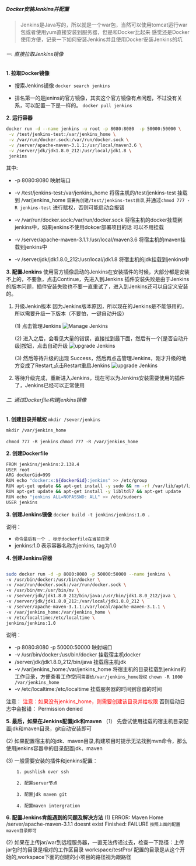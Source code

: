 ##### Docker安装Jenkins并配置

> Jenkins是Java写的，所以就是一个war包，当然可以使用tomcat运行war包或者使用yum直接安装到服务器，但是和Docker比起来
感觉还是Docker使用方便，记录一下如何安装Jenkins并且使用Docker安装Jenkins的坑


###### 一. 直接拉取Jenkins镜像
**1. 拉取Docker镜像**
- 搜索Jenkins镜像
`docker search jenkins`

- 排名第一的是jenins的官方镜像，其实这个官方镜像有点问题，不过没有关系，可以配置一下是一样的。
`docker pull jenkins`

**2. 运行容器**
```bash
docker run -d --name jenkins -u root -p 8080:8080  -p 50000:50000 \
 -v /test/jenkins-test:/var/jenkins_home \
 -v /var/run/docker.sock:/var/run/docker.sock \
 -v /server/apache-maven-3.1.1:/usr/local/maven3.6 \
 -v /server/jdk/jdk1.8.0_212:/usr/local/jdk1.8 \
 jenkins
 ```

 其中:
   * -p 8080:8080 映射端口
   * -v /test/jenkins-test:/var/jenkins_home 将宿主机的/test/jenkins-test 挂载到 /var/jenkins_home
   `需要先创建/test/jenkins-test目录`,并通过`chmod 777 -R jenkins-test` 进行赋权，否则可能启动会报错

   * -v /var/run/docker.sock:/var/run/docker.sock 将宿主机的docker挂载到jenkins中，如果jenkins不使用dokcer部署项目的话
   可以不用挂载
   * -v /server/apache-maven-3.1.1:/usr/local/maven3.6 将宿主机的maven挂载到jenkins中
   * -v /server/jdk/jdk1.8.0_212:/usr/local/jdk1.8 将宿主机的jdk挂载到jenkins中

**3. 配置Jenkins**
 使用官方镜像启动的Jenkins在安装插件的时候，大部分都是安装不上的，不要急，点击Continue，先进入到Jenkins
 插件安装失败是由于Jenkins的版本问题，插件安装失败也不要一直重试了，进入到Jenkins还可以自定义安装的。

 1. 升级Jenkin版本
    因为Jenkins版本原因，所以现在的Jenkins是不能够用的，所以需要升级一下版本（不要怕，一键自动升级）

	(1) 点击管理Jenkins
	![Manage Jenkins](./md_images/install_jenkins_3.jpg)

	(2) 进入之后，会看见大量的错误，直接拉到最下面，然后有一个[是否自动升级]按钮，点击自动升级
	 ![upgrade Jenkins](./md_images/install_jenkins.jpg)

	(3) 然后等待升级的出现 Success，然后再点击管理Jenkins，刚才升级的地方变成了Restart,点击Restart重启Jenkins
	![upgrade Jenkins](./md_images/install_jenkins_2.jpg)

 2. 等待升级完成，重新进入Jenkins，现在可以为Jenkins安装需要使用的插件了，Jenkins已经可以正常使用


###### 二. 通过Dockerfile构建jenkins镜像

**1. 创建目录并赋权**
`mkdir /sever/jenkins`

`mkdir /var/jenkins_home`

`chmod 777 -R jenkins`
`chmod 777 -R /var/jenkins_home`

**2. 创建Dockerfile**

```bash
FROM jenkins/jenkins:2.138.4
USER root
ARG dockerGid=999
RUN echo "docker:x:${dockerGid}:jenkins" >> /etc/group
RUN apt-get update && apt-get install -y sudo && rm -rf /var/lib/apt/lists/*
RUN apt-get update && apt-get install -y libltdl7 && apt-get update
RUN echo "jenkins ALL=NOPASSWD: ALL" >> /etc/sudoers
USER jenkins

```

**3. 创建Jenkins镜像**
`docker build -t jenkins/jenkins:1.0 .`

说明：
  - `命令最后有一个 . 标示dockerfile在当前目录`
  - jenkins:1.0 表示容器名称为jenkins, tag为1.0

**4. 创建Jenkins容器**
```bash

sudo docker run -d -p 8080:8080 -p 50000:50000 --name jenkins \
-v /usr/bin/docker:/usr/bin/docker \
-v /var/run/docker.sock:/var/run/docker.sock \
-v /usr/bin/mv:/usr/bin/mv \
-v /server/jdk/jdk1.8.0_212/bin/java:/usr/bin/jdk1.8.0_212/java \
-v /server/jdk/jdk1.8.0_212:/var/local/jdk1.8.0_212 \
-v /server/apache-maven-3.1.1:/var/local/apache-maven-3.1.1 \
-v /var/jenkins_home:/var/jenkins_home \
-v /etc/localtime:/etc/localtime \
jenkins/jenkins:1.0

```

说明：
  - -p 8080:8080 -p 50000:50000 映射端口
  - -v /usr/bin/docker:/usr/bin/docker 挂载宿主机docker
  - /server/jdk/jdk1.8.0_212/bin/java 挂载宿主机jdk
  - -v /var/jenkins_home:/var/jenkins_home 将宿主机的目录挂载到jenkins的工作目录，方便查看工作空间`需要给/var/jenkins_home授权` `chown -R 1000 /var/jenkins_home`
  - -v /etc/localtime:/etc/localtime 挂载服务器的时间到容器的时间

注意：
    <font color=red>注意：如果没有jenkins_home，则需要创建该目录并给权限</font>
    否则启动日志中会报错： Permission denied

**5. 最后，如果在Jenkins配置jdk和maven**
 （1） 先尝试使用挂载的宿主机目录配置jdk和maven目录，git自动安装即可

  (2) 如果配置宿主机的jdk、maven目录,构建项目时提示无法找到mvn命令，那么使用jenkins容器中的目录配置jdk、maven

  (3) 一般需要安装的插件和jenkins配置：

		1. pushlish over ssh

		2. 配置server节点

		3. 配置jdk maven git

		4. 配置maven intergration




**6. 配置Jenkins肯能遇到的问题及解决方法**
(1) ERROR: Maven Home /server/apache-maven-3.1.1 doesnt exist
	Finished: FAILURE
	`按照上面的配置maven目录即可`
   

(2) 如果在上传jar/war到远程服务器，一直无法传递过去，检查一下路径：上传jar包时的目录是相对的工作区目录
	workspace/testPro/
	配置的目录是从这个开始的,workspace下面的创建的小项目的路径视为跟路径















